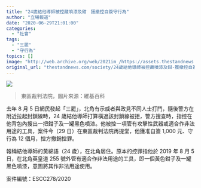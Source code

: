 ```yaml
---
title: "24歲結他導師被控藏噴漆及鉗　獲撤控自簽守行為"
author: "立場報道"
date: "2020-06-29T21:01:00"
categories:
  - "社會"
tags:
  - "三罷"
  - "守行為"
topics: []
image: "http://web.archive.org/web/2021im_/https://assets.thestandnews.com/media/photos/Layer200_fRFwr_xe2rohK.png"
original_url: "thestandnews.com/society/24歲結他導師被控藏噴漆及鉗-獲撤控自簽守行為"
---
```

![](http://web.archive.org/web/2021im_/https://assets.thestandnews.com/media/photos/Layer200_fRFwr_xe2rohK.png)
> 東區裁判法院，圖片來源：維基百科

去年 8 月 5 日網民發起「三罷」，北角有示威者與政見不同人士打鬥，隨後警方在附近拉起封鎖線時，24 歲結他導師打算橫過該封鎖線被拒，警方搜查時，指控在他背包內搜出一把鉗子及一罐黑色噴漆。他被控一項管有攻擊性武器或適合作非法用途的工具，案件今（29 日）在東區裁判法院再提堂，他獲准自簽 1,000 元、守行為 12 個月，控方撤銷控罪。

報稱結他導師的黃綿語（24 歲），在北角居住。原本的控罪指他於 2019 年 8 月 5 日，在北角英皇道 255 號外管有適合作非法用途的工具，即一個黃色鉗子及一罐黑色噴漆，意圖將其作非法用途使用。

案件編號：ESCC278/2020